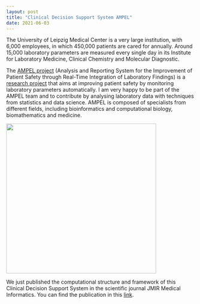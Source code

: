 ```yaml
---
layout: post
title: "Clinical Decision Support System AMPEL"
date: 2021-06-03
---
```


The University of Leipzig Medical Center is a very large institution, with 6,000 employees, in which
450,000 patients are cared for annually. Around 15,000 laboratory parameters are measured every single 
day in its Institute for Laboratory Medicine, Clinical Chemistry and Molecular Diagnostic.  

The <a href="https://www.ampel.care/en/">AMPEL project</a> (Analysis and Reporting System for the Improvement 
of Patient Safety through Real-Time Integration of Laboratory Findings) is a 
[research project](https://vismedica.com/blog/2020/09/15/projekt-ampel-in-fachmedium-publiziert/) that aims 
at improving patient safety by monitoring laboratory parameters automatically. I am very happy to be part
of the AMPEL team and to contribute by analysing laboratory data with techniques from statistics and data 
science. AMPEL is composed of specialists from different fields, including bioinformatics and computational biology, 
biomathematics and medicine.  

<img border="0" src="https://github.com/waltercostamb/waltercostamb.github.io/blob/master/figures/ampel_team.jpg" width="400" />    

We just published the computational structure and framework of this Clinical Decision Support System in the scientific
journal JMIR Medical Informatics. You can find the publication in this [link](https://medinform.jmir.org/2021/6/e20407/).
